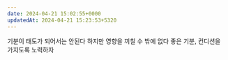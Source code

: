 ```yaml
---
date: 2024-04-21 15:02:55+0000
updatedAt: 2024-04-21 15:23:53+5320
---
```

기분이 태도가 되어서는 안된다
하지만 영향을 끼칠 수 밖에 없다
좋은 기분, 컨디션을 가지도록 노력하자